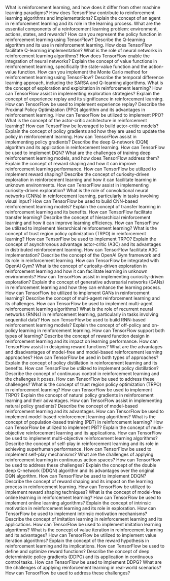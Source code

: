What is reinforcement learning, and how does it differ from other machine learning paradigms?
How does TensorFlow contribute to reinforcement learning algorithms and implementations?
Explain the concept of an agent in reinforcement learning and its role in the learning process.
What are the essential components of a reinforcement learning problem: environment, actions, states, and rewards?
How can you represent the policy function in reinforcement learning using TensorFlow?
Describe the Q-learning algorithm and its use in reinforcement learning. How does TensorFlow facilitate Q-learning implementation?
What is the role of neural networks in reinforcement learning algorithms? How does TensorFlow enable the integration of neural networks?
Explain the concept of value functions in reinforcement learning, specifically the state-value function and the action-value function.
How can you implement the Monte Carlo method for reinforcement learning using TensorFlow?
Describe the temporal difference learning approach, including the SARSA and Q-learning algorithms.
What is the concept of exploration and exploitation in reinforcement learning? How can TensorFlow assist in implementing exploration strategies?
Explain the concept of experience replay and its significance in reinforcement learning. How can TensorFlow be used to implement experience replay?
Describe the Proximal Policy Optimization (PPO) algorithm and its advantages in reinforcement learning. How can TensorFlow be utilized to implement PPO?
What is the concept of the actor-critic architecture in reinforcement learning? How can TensorFlow be leveraged to build actor-critic models?
Explain the concept of policy gradients and how they are used to update the policy in reinforcement learning. How can TensorFlow assist in implementing policy gradients?
Describe the deep Q-network (DQN) algorithm and its application in reinforcement learning. How can TensorFlow be used to implement DQN?
What are the challenges of training deep reinforcement learning models, and how does TensorFlow address them?
Explain the concept of reward shaping and how it can improve reinforcement learning performance. How can TensorFlow be utilized to implement reward shaping?
Describe the concept of curiosity-driven exploration in reinforcement learning and how it can facilitate learning in unknown environments. How can TensorFlow assist in implementing curiosity-driven exploration?
What is the role of convolutional neural networks (CNNs) in reinforcement learning, particularly in tasks involving visual input? How can TensorFlow be used to build CNN-based reinforcement learning models?
Explain the concept of transfer learning in reinforcement learning and its benefits. How can TensorFlow facilitate transfer learning?
Describe the concept of hierarchical reinforcement learning and how it can improve learning efficiency. How can TensorFlow be utilized to implement hierarchical reinforcement learning?
What is the concept of trust region policy optimization (TRPO) in reinforcement learning? How can TensorFlow be used to implement TRPO?
Explain the concept of asynchronous advantage actor-critic (A3C) and its advantages in distributed reinforcement learning. How can TensorFlow facilitate A3C implementation?
Describe the concept of the OpenAI Gym framework and its role in reinforcement learning. How can TensorFlow be integrated with OpenAI Gym?
What is the concept of curiosity-driven exploration in reinforcement learning and how it can facilitate learning in unknown environments? How can TensorFlow assist in implementing curiosity-driven exploration?
Explain the concept of generative adversarial networks (GANs) in reinforcement learning and how they can enhance the learning process. How can TensorFlow be utilized to implement GANs in reinforcement learning?
Describe the concept of multi-agent reinforcement learning and its challenges. How can TensorFlow be used to implement multi-agent reinforcement learning algorithms?
What is the role of recurrent neural networks (RNNs) in reinforcement learning, particularly in tasks involving sequential data? How can TensorFlow be used to build RNN-based reinforcement learning models?
Explain the concept of off-policy and on-policy learning in reinforcement learning. How can TensorFlow support both types of learning?
Describe the concept of reward function design in reinforcement learning and its impact on learning performance. How can TensorFlow assist in designing reward functions?
What are the advantages and disadvantages of model-free and model-based reinforcement learning approaches? How can TensorFlow be used in both types of approaches?
Explain the concept of policy distillation in reinforcement learning and its benefits. How can TensorFlow be utilized to implement policy distillation?
Describe the concept of continuous control in reinforcement learning and the challenges it poses. How can TensorFlow be used to address these challenges?
What is the concept of trust region policy optimization (TRPO) in reinforcement learning? How can TensorFlow be used to implement TRPO?
Explain the concept of natural policy gradients in reinforcement learning and their advantages. How can TensorFlow assist in implementing natural policy gradients?
Describe the concept of model-based reinforcement learning and its advantages. How can TensorFlow be used to implement model-based reinforcement learning algorithms?
What is the concept of population-based training (PBT) in reinforcement learning? How can TensorFlow be utilized to implement PBT?
Explain the concept of multi-objective reinforcement learning and its applications. How can TensorFlow be used to implement multi-objective reinforcement learning algorithms?
Describe the concept of self-play in reinforcement learning and its role in achieving superhuman performance. How can TensorFlow be used to implement self-play mechanisms?
What are the challenges of applying reinforcement learning in continuous action spaces? How can TensorFlow be used to address these challenges?
Explain the concept of the double deep Q-network (DDQN) algorithm and its advantages over the original DQN algorithm. How can TensorFlow be used to implement DDQN?
Describe the concept of reward shaping and its impact on the learning process in reinforcement learning. How can TensorFlow be utilized to implement reward shaping techniques?
What is the concept of model-free online learning in reinforcement learning? How can TensorFlow be used to implement online learning algorithms?
Explain the concept of intrinsic motivation in reinforcement learning and its role in exploration. How can TensorFlow be used to implement intrinsic motivation mechanisms?
Describe the concept of imitation learning in reinforcement learning and its applications. How can TensorFlow be used to implement imitation learning algorithms?
What is the concept of value iteration in reinforcement learning and its advantages? How can TensorFlow be utilized to implement value iteration algorithms?
Explain the concept of the reward hypothesis in reinforcement learning and its implications. How can TensorFlow be used to define and optimize reward functions?
Describe the concept of deep deterministic policy gradients (DDPG) and its application in continuous control tasks. How can TensorFlow be used to implement DDPG?
What are the challenges of applying reinforcement learning in real-world scenarios? How can TensorFlow be used to address these challenges?